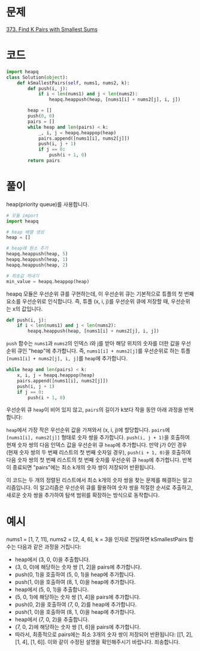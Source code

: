 # 문제

[373. Find K Pairs with Smallest Sums](https://leetcode.com/problems/find-k-pairs-with-smallest-sums/submissions/)

# 코드

```python
import heapq
class Solution(object):
    def kSmallestPairs(self, nums1, nums2, k):
        def push(i, j):
            if i < len(nums1) and j < len(nums2):
                heapq.heappush(heap, [nums1[i] + nums2[j], i, j])

        heap = []
        push(0, 0)
        pairs = []
        while heap and len(pairs) < k:
            _, i, j = heapq.heappop(heap)
            pairs.append([nums1[i], nums2[j]])
            push(i, j + 1)
            if j == 0:
                push(i + 1, 0)
        return pairs

```

# 풀이

heap(priority queue)를 사용합니다.

```python
# 모듈 import
import heapq

# heap 배열 생성
heap = []

# heap에 원소 추가
heapq.heappush(heap, 5)
heapq.heappush(heap, 1)
heapq.heappush(heap, 2)

# 최솟값 꺼내기
min_value = heapq.heappop(heap)
```

heapq 모듈은 우선순위 큐를 구현하는데, 이 우선순위 큐는 기본적으로 튜플의 첫 번째 요소를 우선순위로 인식합니다. 즉, 튜플 (x, i, j)를 우선순위 큐에 저장할 때, 우선순위는 x의 값입니다.

```python
def push(i, j):
    if i < len(nums1) and j < len(nums2):
        heapq.heappush(heap, [nums1[i] + nums2[j], i, j])

```

`push` 함수는 `nums1`과 `nums2`의 인덱스 i와 j를 받아 해당 위치의 숫자를 더한 값을 우선순위 큐인 "heap"에 추가합니다. 즉, `nums1[i] + nums2[j]`를 우선순위로 하는 튜플 `[nums1[i] + nums2[j], i, j]`를 `heap`에 추가합니다.

```python
while heap and len(pairs) < k:
    x, i, j = heapq.heappop(heap)
    pairs.append([nums1[i], nums2[j]])
    push(i, j + 1)
    if j == 0:
        push(i + 1, 0)
```

우선순위 큐 `heap`이 비어 있지 않고, `pairs`의 길이가 k보다 작을 동안 아래 과정을 반복합니다:

`heap`에서 가장 작은 우선순위 값을 가져와서 (x, i, j)에 할당합니다.
`pairs`에 `[nums1[i], nums2[j]]` 형태로 숫자 쌍을 추가합니다.
`push(i, j + 1)`을 호출하여 현재 숫자 쌍의 다음 인덱스 값을 우선순위 큐 `heap`에 추가합니다.
만약 j가 0인 경우 (현재 숫자 쌍의 두 번째 리스트의 첫 번째 숫자일 경우), `push(i + 1, 0)`을 호출하여 다음 숫자 쌍의 첫 번째 리스트의 첫 번째 숫자를 우선순위 큐 `heap`에 추가합니다.
반복이 종료되면 "pairs"에는 최소 k개의 숫자 쌍이 저장되어 반환됩니다.

이 코드는 두 개의 정렬된 리스트에서 최소 k개의 숫자 쌍을 찾는 문제를 해결하는 알고리즘입니다. 이 알고리즘은 우선순위 큐를 활용하여 숫자 쌍을 적절한 순서로 추출하고, 새로운 숫자 쌍을 추가하여 탐색 범위를 확장하는 방식으로 동작합니다.

# 예시

nums1 = [1, 7, 11], nums2 = [2, 4, 6], k = 3을 인자로 전달하면 kSmallestPairs 함수는 다음과 같은 과정을 거칩니다:

- heap에서 (3, 0, 0)을 추출합니다.
- (3, 0, 0)에 해당하는 숫자 쌍 [1, 2]을 pairs에 추가합니다.
- push(0, 1)을 호출하여 (5, 0, 1)을 heap에 추가합니다.
- push(1, 0)을 호출하여 (8, 1, 0)을 heap에 추가합니다.
- heap에서 (5, 0, 1)을 추출합니다.
- (5, 0, 1)에 해당하는 숫자 쌍 [1, 4]을 pairs에 추가합니다.
- push(0, 2)을 호출하여 (7, 0, 2)를 heap에 추가합니다.
- push(1, 0)을 호출하여 (8, 1, 0)을 heap에 추가합니다.
- heap에서 (7, 0, 2)을 추출합니다.
- (7, 0, 2)에 해당하는 숫자 쌍 [1, 6]을 pairs에 추가합니다.
- 따라서, 최종적으로 pairs에는 최소 3개의 숫자 쌍이 저장되어 반환됩니다: [[1, 2], [1, 4], [1, 6]]. 이와 같이 수정된 설명을 확인해주시기 바랍니다. 죄송합니다.
